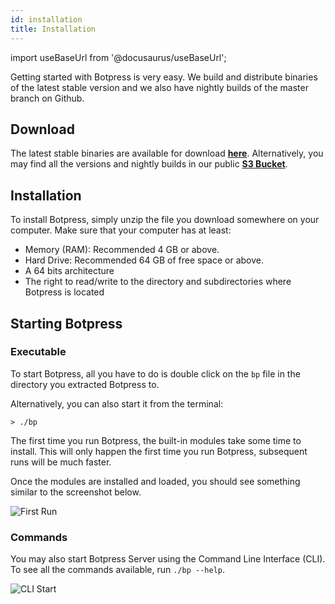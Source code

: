 ```yaml
---
id: installation
title: Installation
---
```


import useBaseUrl from '@docusaurus/useBaseUrl';

Getting started with Botpress is very easy. We build and distribute binaries of the latest stable version and we also have nightly builds of the master branch on Github.

## Download

The latest stable binaries are available for download [**here**](https://botpress.com/download). Alternatively, you may find all the versions and nightly builds in our public [**S3 Bucket**](https://s3.amazonaws.com/botpress-binaries/index.html).

## Installation

To install Botpress, simply unzip the file you download somewhere on your computer. Make sure that your computer has at least:

- Memory (RAM): Recommended 4 GB or above.
- Hard Drive: Recommended 64 GB of free space or above.
- A 64 bits architecture
- The right to read/write to the directory and subdirectories where Botpress is located

## Starting Botpress

### Executable

To start Botpress, all you have to do is double click on the `bp` file in the directory you extracted Botpress to.

Alternatively, you can also start it from the terminal:

```
> ./bp
```

The first time you run Botpress, the built-in modules take some time to install. This will only happen the first time you run Botpress, subsequent runs will be much faster.

Once the modules are installed and loaded, you should see something similar to the screenshot below.

![First Run](assets/server-start.png)

### Commands

You may also start Botpress Server using the Command Line Interface (CLI). To see all the commands available, run `./bp --help`.

![CLI Start](assets/cli-help.png)
